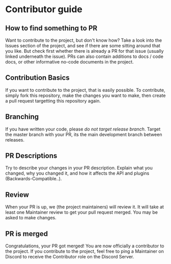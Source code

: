 # Contributor guide

## How to find something to PR
Want to contribute to the project, but don't know how? Take a look into the Issues section of the project, and see if there are some sitting around that you like. But check first whether there is already a PR for that issue (usually linked underneath the issue).
PRs can also contain additions to docs / code docs, or other informative no-code documents in the project. 

## Contribution Basics
If you want to contribute to the project, that is easily possible. To contribute, simply fork this repository, make the changes you want to make, then create a pull request targetting this repository again.

## Branching
If you have written your code, please *do not target release branch*. Target the master branch with your PR, its the main development branch between releases.

## PR Descriptions
Try to describe your changes in your PR description. Explain what you changed, why you changed it, and how it affects the API and plugins (Backwards-Compatible..).

## Review
When your PR is up, we (the project maintainers) will review it. It will take at least one Maintainer review to get your pull request merged. You may be asked to make changes.

## PR is merged
Congratulations, your PR got merged! You are now officially a contributor to the project.
If you contribute to the project, feel free to ping a Maintainer on Discord to receive the Contributor role on the Discord Server. 

